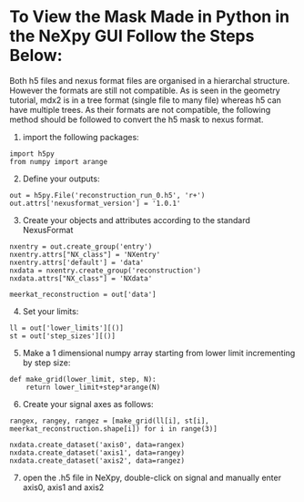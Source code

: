 # To View the Mask Made in Python in the NeXpy GUI Follow the Steps Below:
Both h5 files and nexus format files are organised in a hierarchal structure. However the formats are still not compatible. As is seen in the geometry tutorial, mdx2 is in a tree format (single file to many file) whereas h5 can have multiple trees. As their formats are not compatible, the following method should be followed to convert the h5 mask to nexus format.

1. import the following packages:
```
import h5py
from numpy import arange
```
2. Define your outputs:
```
out = h5py.File('reconstruction_run_0.h5', 'r+')
out.attrs['nexusformat_version'] = '1.0.1'
```
3. Create your objects and attributes according to the standard NexusFormat
```
nxentry = out.create_group('entry')
nxentry.attrs["NX_class"] = 'NXentry'
nxentry.attrs['default'] = 'data'
nxdata = nxentry.create_group('reconstruction')
nxdata.attrs["NX_class"] = 'NXdata'

meerkat_reconstruction = out['data']
```
4. Set your limits:
```
ll = out['lower_limits'][()]
st = out['step_sizes'][()]
```

5. Make a 1 dimensional numpy array starting from lower limit incrementing by step size:
```
def make_grid(lower_limit, step, N):
    return lower_limit+step*arange(N)
```
6. Create your signal axes as follows:

```
rangex, rangey, rangez = [make_grid(ll[i], st[i], meerkat_reconstruction.shape[i]) for i in range(3)]

nxdata.create_dataset('axis0', data=rangex)
nxdata.create_dataset('axis1', data=rangey)
nxdata.create_dataset('axis2', data=rangez)
```
7. open the .h5 file in NeXpy, double-click on signal and manually enter axis0, axis1 and axis2
